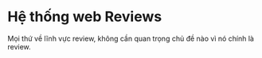# Hệ thống web Reviews
Mọi thứ về lĩnh vực review, không cần quan trọng chủ đề nào vì nó chính là review.
